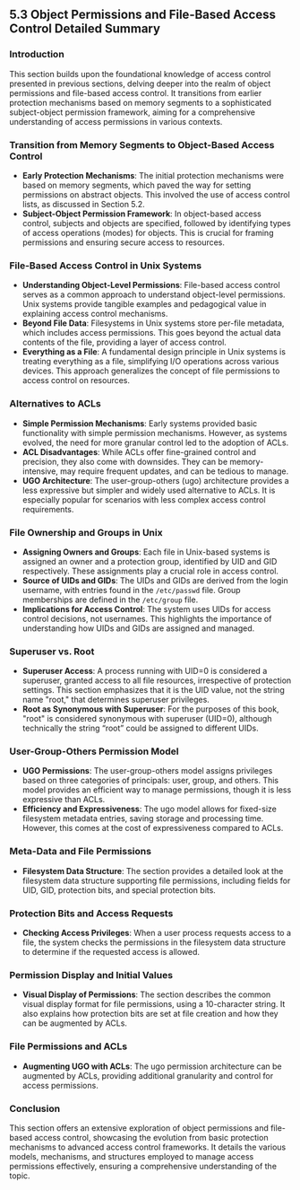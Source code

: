 ## 5.3 Object Permissions and File-Based Access Control Detailed Summary

### Introduction
This section builds upon the foundational knowledge of access control presented in previous sections, delving deeper into the realm of object permissions and file-based access control. It transitions from earlier protection mechanisms based on memory segments to a sophisticated subject-object permission framework, aiming for a comprehensive understanding of access permissions in various contexts.

### Transition from Memory Segments to Object-Based Access Control
- **Early Protection Mechanisms**: The initial protection mechanisms were based on memory segments, which paved the way for setting permissions on abstract objects. This involved the use of access control lists, as discussed in Section 5.2.
- **Subject-Object Permission Framework**: In object-based access control, subjects and objects are specified, followed by identifying types of access operations (modes) for objects. This is crucial for framing permissions and ensuring secure access to resources.

### File-Based Access Control in Unix Systems
- **Understanding Object-Level Permissions**: File-based access control serves as a common approach to understand object-level permissions. Unix systems provide tangible examples and pedagogical value in explaining access control mechanisms.
- **Beyond File Data**: Filesystems in Unix systems store per-file metadata, which includes access permissions. This goes beyond the actual data contents of the file, providing a layer of access control.
- **Everything as a File**: A fundamental design principle in Unix systems is treating everything as a file, simplifying I/O operations across various devices. This approach generalizes the concept of file permissions to access control on resources.

### Alternatives to ACLs
- **Simple Permission Mechanisms**: Early systems provided basic functionality with simple permission mechanisms. However, as systems evolved, the need for more granular control led to the adoption of ACLs.
- **ACL Disadvantages**: While ACLs offer fine-grained control and precision, they also come with downsides. They can be memory-intensive, may require frequent updates, and can be tedious to manage.
- **UGO Architecture**: The user-group-others (ugo) architecture provides a less expressive but simpler and widely used alternative to ACLs. It is especially popular for scenarios with less complex access control requirements.

### File Ownership and Groups in Unix
- **Assigning Owners and Groups**: Each file in Unix-based systems is assigned an owner and a protection group, identified by UID and GID respectively. These assignments play a crucial role in access control.
- **Source of UIDs and GIDs**: The UIDs and GIDs are derived from the login username, with entries found in the `/etc/passwd` file. Group memberships are defined in the `/etc/group` file.
- **Implications for Access Control**: The system uses UIDs for access control decisions, not usernames. This highlights the importance of understanding how UIDs and GIDs are assigned and managed.

### Superuser vs. Root
- **Superuser Access**: A process running with UID=0 is considered a superuser, granted access to all file resources, irrespective of protection settings. This section emphasizes that it is the UID value, not the string name "root," that determines superuser privileges.
- **Root as Synonymous with Superuser**: For the purposes of this book, "root" is considered synonymous with superuser (UID=0), although technically the string “root” could be assigned to different UIDs.

### User-Group-Others Permission Model
- **UGO Permissions**: The user-group-others model assigns privileges based on three categories of principals: user, group, and others. This model provides an efficient way to manage permissions, though it is less expressive than ACLs.
- **Efficiency and Expressiveness**: The ugo model allows for fixed-size filesystem metadata entries, saving storage and processing time. However, this comes at the cost of expressiveness compared to ACLs.

### Meta-Data and File Permissions
- **Filesystem Data Structure**: The section provides a detailed look at the filesystem data structure supporting file permissions, including fields for UID, GID, protection bits, and special protection bits.

### Protection Bits and Access Requests
- **Checking Access Privileges**: When a user process requests access to a file, the system checks the permissions in the filesystem data structure to determine if the requested access is allowed.

### Permission Display and Initial Values
- **Visual Display of Permissions**: The section describes the common visual display format for file permissions, using a 10-character string. It also explains how protection bits are set at file creation and how they can be augmented by ACLs.

### File Permissions and ACLs
- **Augmenting UGO with ACLs**: The ugo permission architecture can be augmented by ACLs, providing additional granularity and control for access permissions.

### Conclusion
This section offers an extensive exploration of object permissions and file-based access control, showcasing the evolution from basic protection mechanisms to advanced access control frameworks. It details the various models, mechanisms, and structures employed to manage access permissions effectively, ensuring a comprehensive understanding of the topic.
